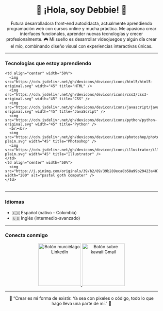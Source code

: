 <h1 align="center">🌸 ¡Hola, soy Debbie! 🌸</h1>

<p align="center">
  Futura desarrolladora front-end autodidacta, actualmente aprendiendo programación web con cursos online y mucha práctica.  
  Me apasiona crear interfaces funcionales, aprender nuevas tecnologías y crecer profesionalmente.  
  🎮 Mi sueño es desarrollar videojuegos y algún día crear el mío, combinando diseño visual con experiencias interactivas únicas.
</p>

---

### Tecnologías que estoy aprendiendo

<table>
  <tr>

    <td align="center" width="50%">
      <img src="https://cdn.jsdelivr.net/gh/devicons/devicon/icons/html5/html5-original.svg" width="45" title="HTML" />
      <img src="https://cdn.jsdelivr.net/gh/devicons/devicon/icons/css3/css3-original.svg" width="45" title="CSS" />
      <img src="https://cdn.jsdelivr.net/gh/devicons/devicon/icons/javascript/javascript-original.svg" width="45" title="JavaScript" />
      <img src="https://cdn.jsdelivr.net/gh/devicons/devicon/icons/python/python-original.svg" width="45" title="Python" />
      <br><br>
      <img src="https://cdn.jsdelivr.net/gh/devicons/devicon/icons/photoshop/photoshop-plain.svg" width="45" title="Photoshop" />
      <img src="https://cdn.jsdelivr.net/gh/devicons/devicon/icons/illustrator/illustrator-plain.svg" width="45" title="Illustrator" />
    </td>
    <td align="center" width="50%">
      <img src="https://i.pinimg.com/originals/39/b2/89/39b289eca8b58a99b29423a4078504fe.gif" width="200" alt="pastel goth computer" />
    </td>
  </tr>
</table>

---

### Idiomas

- 🇨🇴 Español (nativo - Colombia)  
- 🇺🇸 Inglés (intermedio-avanzado)

---

### Conecta conmigo

<p align="center">
  <a href="https://www.linkedin.com/in/TU-LINKEDIN" target="_blank">
    <img src="https://i.imgur.com/YF2jULj.png" width="140" alt="Botón murciélago LinkedIn" />
  </a>
  <a href="mailto:tucorreo@gmail.com">
    <img src="https://i.imgur.com/9ftMC3q.png" width="140" alt="Botón sobre kawaii Gmail" />
  </a>
</p>

---

<p align="center">
  🖤 “Crear es mi forma de existir. Ya sea con pixeles o código, todo lo que hago lleva una parte de mí.” 🖤
</p>
